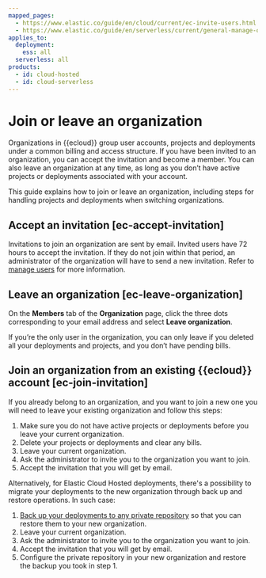 ```yaml
---
mapped_pages:
  - https://www.elastic.co/guide/en/cloud/current/ec-invite-users.html
  - https://www.elastic.co/guide/en/serverless/current/general-manage-organization.html
applies_to:
  deployment:
    ess: all
  serverless: all
products:
  - id: cloud-hosted
  - id: cloud-serverless
---
```


# Join or leave an organization

Organizations in {{ecloud}} group user accounts, projects and deployments under a common billing and access structure. If you have been invited to an organization, you can accept the invitation and become a member. You can also leave an organization at any time, as long as you don’t have active projects or deployments associated with your account.

This guide explains how to join or leave an organization, including steps for handling projects and deployments when switching organizations.

## Accept an invitation [ec-accept-invitation]

Invitations to join an organization are sent by email. Invited users have 72 hours to accept the invitation. If they do not join within that period, an administrator of the organization will have to send a new invitation. Refer to [manage users](/deploy-manage/users-roles/cloud-organization/manage-users.md) for more information.

## Leave an organization [ec-leave-organization]

On the **Members** tab of the **Organization** page, click the three dots corresponding to your email address and select **Leave organization**.

If you’re the only user in the organization, you can only leave if you deleted all your deployments and projects, and you don’t have pending bills.

## Join an organization from an existing {{ecloud}} account [ec-join-invitation]

If you already belong to an organization, and you want to join a new one you will need to leave your existing organization and follow this steps:

1. Make sure you do not have active projects or deployments before you leave your current organization.
2. Delete your projects or deployments and clear any bills.
3. Leave your current organization.
4. Ask the administrator to invite you to the organization you want to join.
5. Accept the invitation that you will get by email.

Alternatively, for Elastic Cloud Hosted deployments, there's a possibility to migrate your deployments to the new organization through back up and restore operations. In such case:

1. [Back up your deployments to any private repository](/deploy-manage/tools/snapshot-and-restore/elastic-cloud-hosted.md) so that you can restore them to your new organization.
2. Leave your current organization.
3. Ask the administrator to invite you to the organization you want to join.
4. Accept the invitation that you will get by email.
5. Configure the private repository in your new organization and restore the backup you took in step 1.
